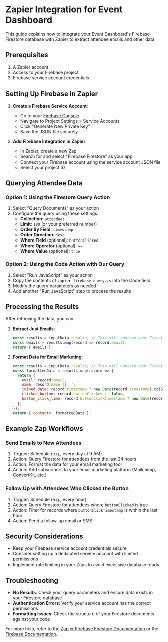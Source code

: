 # Zapier Integration for Event Dashboard

This guide explains how to integrate your Event Dashboard's Firebase Firestore database with Zapier to extract attendee emails and other data.

## Prerequisites

1. A Zapier account
2. Access to your Firebase project
3. Firebase service account credentials

## Setting Up Firebase in Zapier

1. **Create a Firebase Service Account**:
   - Go to your [Firebase Console](https://console.firebase.google.com/)
   - Navigate to Project Settings > Service Accounts
   - Click "Generate New Private Key"
   - Save the JSON file securely

2. **Add Firebase Integration in Zapier**:
   - In Zapier, create a new Zap
   - Search for and select "Firebase Firestore" as your app
   - Connect your Firebase account using the service account JSON file
   - Select your project ID

## Querying Attendee Data

### Option 1: Using the Firestore Query Action

1. Select "Query Documents" as your action
2. Configure the query using these settings:
   - **Collection**: `attendees`
   - **Limit**: `100` (or your preferred number)
   - **Order By Field**: `timestamp`
   - **Order Direction**: `desc`
   - **Where Field** (optional): `buttonClicked`
   - **Where Operator** (optional): `==`
   - **Where Value** (optional): `true`

### Option 2: Using the Code Action with Our Query

1. Select "Run JavaScript" as your action
2. Copy the contents of `zapier-firebase-query.js` into the Code field
3. Modify the query parameters as needed
4. Add another "Run JavaScript" step to process the results

## Processing the Results

After retrieving the data, you can:

1. **Extract Just Emails**:
   ```javascript
   const results = inputData.results; // This will contain your Firestore query results
   const emails = results.map(record => record.email);
   return { emails };
   ```

2. **Format Data for Email Marketing**:
   ```javascript
   const results = inputData.results; // This will contain your Firestore query results
   const formattedData = results.map(record => {
     return {
       email: record.email,
       name: record.name || '',
       joined_date: record.timestamp ? new Date(record.timestamp).toISOString() : new Date().toISOString(),
       clicked_button: record.buttonClicked || false,
       button_click_time: record.buttonClickTimestamp ? new Date(record.buttonClickTimestamp).toISOString() : null
     };
   });
   return { contacts: formattedData };
   ```

## Example Zap Workflows

### Send Emails to New Attendees

1. Trigger: Schedule (e.g., every day at 9 AM)
2. Action: Query Firestore for attendees from the last 24 hours
3. Action: Format the data for your email marketing tool
4. Action: Add subscribers to your email marketing platform (Mailchimp, ConvertKit, etc.)

### Follow Up with Attendees Who Clicked the Button

1. Trigger: Schedule (e.g., every hour)
2. Action: Query Firestore for attendees where `buttonClicked` is true
3. Action: Filter for records where `buttonClickTimestamp` is within the last hour
4. Action: Send a follow-up email or SMS

## Security Considerations

- Keep your Firebase service account credentials secure
- Consider setting up a dedicated service account with limited permissions
- Implement rate limiting in your Zaps to avoid excessive database reads

## Troubleshooting

- **No Results**: Check your query parameters and ensure data exists in your Firestore database
- **Authentication Errors**: Verify your service account has the correct permissions
- **Formatting Issues**: Check the structure of your Firestore documents against your code

For more help, refer to the [Zapier Firebase Firestore Documentation](https://zapier.com/apps/firebase-firestore/integrations) or the [Firebase Documentation](https://firebase.google.com/docs/firestore). 